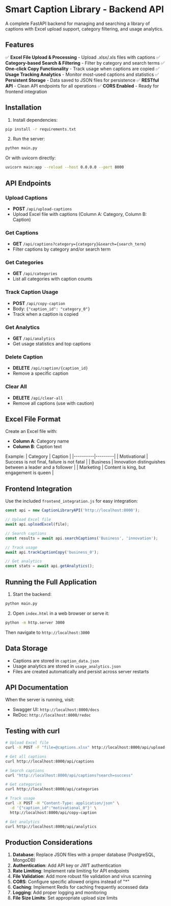 # Smart Caption Library - Backend API

A complete FastAPI backend for managing and searching a library of captions with Excel upload support, category filtering, and usage analytics.

## Features

✅ **Excel File Upload & Processing** - Upload .xlsx/.xls files with captions
✅ **Category-based Search & Filtering** - Filter by category and search terms
✅ **One-click Copy Functionality** - Track usage when captions are copied
✅ **Usage Tracking Analytics** - Monitor most-used captions and statistics
✅ **Persistent Storage** - Data saved to JSON files for persistence
✅ **RESTful API** - Clean API endpoints for all operations
✅ **CORS Enabled** - Ready for frontend integration

## Installation

1. Install dependencies:
```bash
pip install -r requirements.txt
```

2. Run the server:
```bash
python main.py
```

Or with uvicorn directly:
```bash
uvicorn main:app --reload --host 0.0.0.0 --port 8000
```

## API Endpoints

### Upload Captions
- **POST** `/api/upload-captions`
- Upload Excel file with captions (Column A: Category, Column B: Caption)

### Get Captions
- **GET** `/api/captions?category={category}&search={search_term}`
- Filter captions by category and/or search term

### Get Categories
- **GET** `/api/categories`
- List all categories with caption counts

### Track Caption Usage
- **POST** `/api/copy-caption`
- Body: `{"caption_id": "category_0"}`
- Track when a caption is copied

### Get Analytics
- **GET** `/api/analytics`
- Get usage statistics and top captions

### Delete Caption
- **DELETE** `/api/caption/{caption_id}`
- Remove a specific caption

### Clear All
- **DELETE** `/api/clear-all`
- Remove all captions (use with caution)

## Excel File Format

Create an Excel file with:
- **Column A**: Category name
- **Column B**: Caption text

Example:
| Category | Caption |
|----------|---------|
| Motivational | Success is not final, failure is not fatal |
| Business | Innovation distinguishes between a leader and a follower |
| Marketing | Content is king, but engagement is queen |

## Frontend Integration

Use the included `frontend_integration.js` for easy integration:

```javascript
const api = new CaptionLibraryAPI('http://localhost:8000');

// Upload Excel file
await api.uploadExcel(file);

// Search captions
const results = await api.searchCaptions('Business', 'innovation');

// Track usage
await api.trackCaptionCopy('business_0');

// Get analytics
const stats = await api.getAnalytics();
```

## Running the Full Application

1. Start the backend:
```bash
python main.py
```

2. Open `index.html` in a web browser or serve it:
```bash
python -m http.server 3000
```

Then navigate to `http://localhost:3000`

## Data Storage

- Captions are stored in `caption_data.json`
- Usage analytics are stored in `usage_analytics.json`
- Files are created automatically and persist across server restarts

## API Documentation

When the server is running, visit:
- Swagger UI: `http://localhost:8000/docs`
- ReDoc: `http://localhost:8000/redoc`

## Testing with curl

```bash
# Upload Excel file
curl -X POST -F "file=@captions.xlsx" http://localhost:8000/api/upload-captions

# Get all captions
curl http://localhost:8000/api/captions

# Search captions
curl "http://localhost:8000/api/captions?search=success"

# Get categories
curl http://localhost:8000/api/categories

# Track usage
curl -X POST -H "Content-Type: application/json" \
  -d '{"caption_id":"motivational_0"}' \
  http://localhost:8000/api/copy-caption

# Get analytics
curl http://localhost:8000/api/analytics
```

## Production Considerations

1. **Database**: Replace JSON files with a proper database (PostgreSQL, MongoDB)
2. **Authentication**: Add API key or JWT authentication
3. **Rate Limiting**: Implement rate limiting for API endpoints
4. **File Validation**: Add more robust file validation and virus scanning
5. **CORS**: Configure specific allowed origins instead of "*"
6. **Caching**: Implement Redis for caching frequently accessed data
7. **Logging**: Add proper logging and monitoring
8. **File Size Limits**: Set appropriate upload size limits